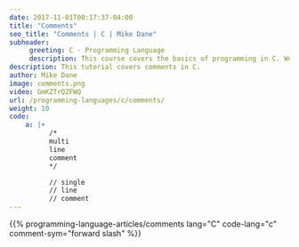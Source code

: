 ```yaml
---
date: 2017-11-01T00:17:37-04:00
title: "Comments"
seo_title: "Comments | C | Mike Dane"
subheader:
     greeting: C - Programming Language
     description: This course covers the basics of programming in C. Work your way through the videos/articles and I'll teach you everything you need to know to start your programming journey!
description: This tutorial covers comments in C.
author: Mike Dane
image: comments.png
video: GmKZTrQZFWQ
url: /programming-languages/c/comments/
weight: 10
code:
    a: |+
          /*
          multi
          line
          comment
          */

          // single
          // line
          // comment
---
```


{{% programming-language-articles/comments lang="C" code-lang="c" comment-sym="forward slash" %}}
